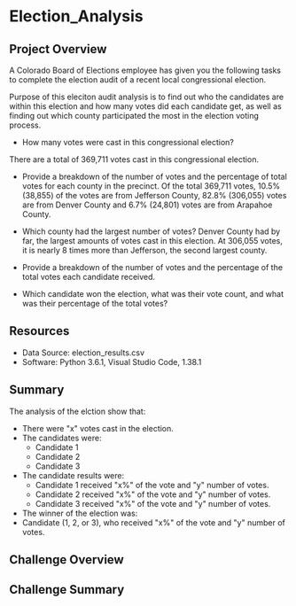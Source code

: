 # Election_Analysis

## Project Overview
A Colorado Board of Elections employee has given you the following tasks to complete the election audit of a recent local congressional election.

Purpose of this eleciton audit analysis is to find out who the candidates are within this election and how many votes did each candidate get, as well as finding out which county participated the most in the election voting process.

- How many votes were cast in this congressional election?

There are a total of 369,711 votes cast in this congressional election.

- Provide a breakdown of the number of votes and the percentage of total votes for each county in the precinct.
Of the total 369,711 votes, 10.5% (38,855) of the votes are from Jefferson County, 82.8% (306,055) votes are from Denver County and 6.7% (24,801) votes are from Arapahoe County.

- Which county had the largest number of votes?
Denver County had by far, the largest amounts of votes cast in this election. At 306,055 votes, it is nearly 8 times more than Jefferson, the second largest county.

- Provide a breakdown of the number of votes and the percentage of the total votes each candidate received.


- Which candidate won the election, what was their vote count, and what was their percentage of the total votes?

## Resources
- Data Source: election_results.csv
- Software: Python 3.6.1, Visual Studio Code, 1.38.1

## Summary
The analysis of the elction show that:
- There were "x" votes cast in the election.
- The candidates were:
  - Candidate 1
  - Candidate 2
  - Candidate 3
- The candidate results were:
  - Candidate 1 received "x%" of the vote and "y" number of votes.
  - Candidate 2 received "x%" of the vote and "y" number of votes.
  - Candidate 3 received "x%" of the vote and "y" number of votes.
 - The winner of the election was:
  - Candidate (1, 2, or 3), who received "x%" of the vote and "y" number of votes.
  
  ## Challenge Overview
  
  ## Challenge Summary
  
  
